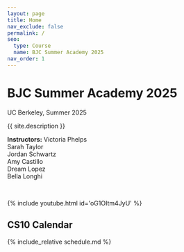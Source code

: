 ```yaml
---
layout: page
title: Home
nav_exclude: false
permalink: /
seo:
  type: Course
  name: BJC Summer Academy 2025
nav_order: 1
---
```


# **BJC Summer Academy 2025**
UC Berkeley, Summer 2025



{{ site.description }}

**Instructors:** Victoria Phelps<br/>
                Sarah Taylor<br/>
                Jordan Schwartz<br/>
                Amy Castillo<br/>
                Dream Lopez<br/>
                Bella Longhi<br/>

<br/>

{% include youtube.html id='oG1OItm4JyU' %}


## CS10 Calendar

{% include_relative schedule.md %}


